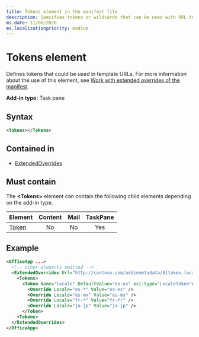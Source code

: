 ```yaml
---
title: Tokens element in the manifest file
description: Specifies tokens or wildcards that can be used with URL templates in the the manifest.
ms.date: 11/06/2020
ms.localizationpriority: medium
---
```


# Tokens element

Defines tokens that could be used in template URLs. For more information about the use of this element, see [Work with extended overrides of the manifest](/office/dev/add-ins/develop/extended-overrides).

**Add-in type:** Task pane

## Syntax

```XML
<Tokens></Tokens>
```

## Contained in

- [ExtendedOverrides](extendedoverrides.md)

## Must contain

The **\<Tokens\>** element can contain the following child elements depending on the add-in type.

|Element|Content|Mail|TaskPane|
|:-----|:-----:|:-----:|:-----:|
|[Token](token.md)|No|No|Yes|

## Example

```XML
<OfficeApp ...>
  <!-- other elements omitted -->
  <ExtendedOverrides Url="http://contoso.com/addinmetadata/${token.locale}/extended-manifest-overrides.json">
    <Tokens>
      <Token Name="locale" DefaultValue="en-us" xsi:type="LocaleToken">
        <Override Locale="es-*" Value="es-es" />
        <Override Locale="es-mx" Value="es-mx" />
        <Override Locale="fr-*" Value="fr-fr" />
        <Override Locale="ja-jp" Value="ja-jp" />
      </Token>
    <Tokens>
  </ExtendedOverrides>
</OfficeApp>
```